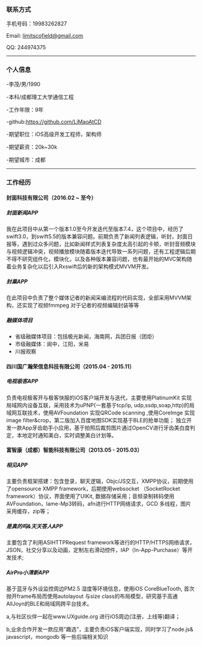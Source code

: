 
### 联系方式

手机号码：19983262827

Email: limitscofield@gmail.com

QQ: 244974375

------



### 个人信息

-李茂/男/1990

-本科/成都理工大学通信工程

-工作年限：9年

-github:https://github.com/LiMaoAtCD

-期望职位：iOS高级开发工程师，架构师

-期望薪资：20k~30k

-期望城市：成都

------

### 工作经历

#### 封面科技有限公司（2016.02 ~ 至今）

##### 封面新闻APP

我在此项目中从第一个版本1.0至今开发迭代至版本7.4，这个项目中，经历了swift3.0，到swift5.5的版本兼容问题。前期负责了新闻列表逻辑，听封，封面日报等，遇到过众多问题，比如新闻样式列表复杂度太高引起的卡顿，听封音频模块与视频逻辑冲突，视频播放模块随着版本迭代导致一系列问题，还有工程逻辑后期不得不研究组件化，模块化，以及各种版本兼容问题，也有最开始的MVC架构随着业务复杂化以后引入Rxswift后的新的架构模式MVVM开发。

##### 封巢APP

在此项目中负责了整个媒体记者的新闻采编流程的代码实现，全部采用MVVM架构，还实现了视频fmmpeg 对于记者的视频编辑封装等等

##### 融媒体项目

- 省级融媒体项目：包括极光新闻，海南网，兵团日报（团炬）
- 市级融媒体：阆中，江阳，米易
- 川报观察

#### 四川国广瀚荣信息科技有限公司（2015.04 - 2015.11）

##### 电视极客APP

负责电视极客开与极客快服的iOS客户端开发与迭代，主要使用PlatinumKit 实现局域网内设备互联，采用技术为uPNP(一套基于tcp/ip, udp,ssdp,soap,http)的局域网互联技术，使用AVFoundation 实现QRCode scanning ,使用CoreImge 实现image filter&crop，第二版加入百度地图SDK实现基于BLE的抢单功能；
独立开发一款App牙齿助手小应用，基于拍照后裁剪图片通过OpenCV进行牙齿美白度判定，本地定时通知美白，实时调整美白计划等。

#### 富智康（成都）智能科技有限公司（2013.05 - 2015.03）

##### 相见APP

主要负责框架搭建：包含登录，聊天逻辑，Objc/JS交互，XMPP协议，前期使用了opensource XMPP framework，后期使用websocket （SocketRocket framework）协议，界面使用了UIKit, 数据存储采用；音频录制转码使用AVFoundation，lame-Mp3转码，afn进行HTTP网络请求，GCD 多线程，图片采用缓存，zip等；

##### 是真的吗&天天答人APP

主要包含了利用ASIHTTPRequest framework等进行的HTTP/HTTPS网络请求，JSON，社交分享以及动画，定制左右滑动控件，IAP（In-App-Purchase）等开发技术;

##### AirPro小清新APP

基于蓝牙与外设监控周边PM2.5 湿度等环境信息，使用iOS CoreBlueTooth, 首次抛开frame布局而使用autolayout 与size class的布局模型，研究基于高通AllJoyn的BLE和局域网跨平台技术。

a,与社区伙伴一起在www.UXguide.org 进行iOS周边(注册，上线等)翻译；

b,业余合作开发一款应用”趣选”，主要负责iOS客户端实现，同时学习了node.js& javascript，mongodb 等一些后端相关知识
